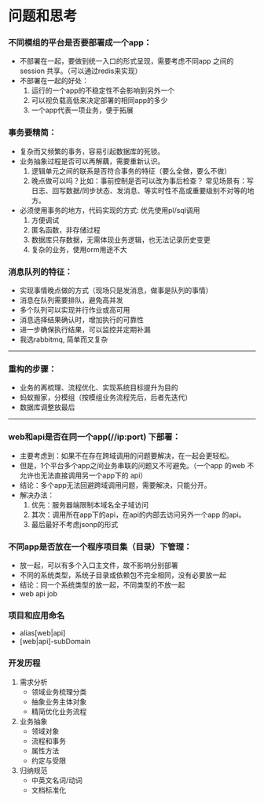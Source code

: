 # 问题和思考

### 不同模组的平台是否要部署成一个app：

- 不部署在一起，要做到统一入口的形式呈现，需要考虑不同app 之间的session 共享。（可以通过redis来实现）
- 不部署在一起的好处：
    1. 运行的一个app的不稳定性不会影响到另外一个
    2. 可以视负载高低来决定部署的相同app的多少
    3. 一个app代表一项业务，便于拓展

### 事务要精简：

- 复杂而又频繁的事务，容易引起数据库的死锁。
- 业务抽象过程是否可以再解藕，需要重新认识。
    1. 逻辑单元之间的联系是否符合事务的特征（要么全做，要么不做）
    2. 晚点做可以吗？比如：事前控制是否可以改为事后检查？
    常见场景有：写日志、回写数据/同步状态、发消息、等实时性不高或重要级别不对等的地方。
- 必须使用事务的地方，代码实现的方式: 优先使用pl/sql调用
    1. 方便调试
    2. 匿名函数，非存储过程
    3. 数据库只存数据，无需体现业务逻辑，也无法记录历史变更
    4. 复杂的业务，使用orm用途不大

### 消息队列的特征：

- 实现事情晚点做的方式（现场只是发消息，做事是队列的事情）
- 消息在队列需要排队，避免高并发
- 多个队列可以实现并行作业或高可用
- 消息选择结果确认时，增加执行的可靠性
- 进一步确保执行结果，可以监控并定期补漏
- 我选rabbitmq, 简单而又复杂

***

### 重构的步骤：

- 业务的再梳理、流程优化、实现系统目标提升为目的
- 蚂蚁搬家，分模组（按模组业务流程先后，后者先迭代）
- 数据库调整放最后

***

### web和api是否在同一个app(//ip:port) 下部署：

- 主要考虑到：如果不在存在跨域调用的问题要解决，在一起会更轻松。
- 但是，1个平台多个app之间业务串联的问题又不可避免。（一个app 的web 不允许也无法直接调用另一个app下的 api）
- 结论：多个app无法回避跨域调用问题，需要解决，只能分开。
- 解决办法：
    1. 优先：服务器端限制本域名全子域访问
    2. 其次：调用所在app下的api，在api的内部去访问另外一个app 的api。
    3. 最后最好不考虑jsonp的形式

### 不同app是否放在一个程序项目集（目录）下管理：

- 放一起，可以有多个入口主文件，故不影响分别部署
- 不同的系统类型，系统子目录或依赖包不完全相同，没有必要放一起
- 结论：同一个系统类型的放一起，不同类型的不放一起
- web api job

### 项目和应用命名

- alias[web|api]
- [web|api]-subDomain

### 开发历程

1. 需求分析
    - 领域业务梳理分类
    - 抽象业务主体对象
    - 精简优化业务流程
2. 业务抽象
    - 领域对象
    - 流程和事务
    - 属性方法
    - 约定与受限
3. 归纳规范
    - 中英文名词/动词
    - 文档标准化


